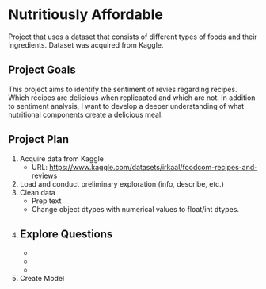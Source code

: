 # Nutritiously Affordable
Project that uses a dataset that consists of different types of foods and their ingredients. Dataset was acquired from Kaggle.


## Project Goals
This project aims to identify the sentiment of revies regarding recipes. Which recipes are delicious when replicaated and which are not. In addition to sentiment analysis, I want to develop a deeper understanding of what nutritional components create a delicious meal. 



## Project Plan
1. Acquire data from Kaggle
    - URL: https://www.kaggle.com/datasets/irkaal/foodcom-recipes-and-reviews
2. Load and conduct preliminary exploration (info, describe, etc.)
3. Clean data 
    - Prep text 
    - Change object dtypes with numerical values to float/int dtypes.
4. Explore Questions
    -
    -
    -
    -
5. Create Model